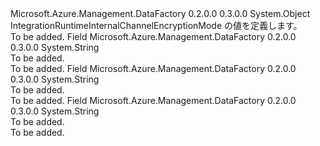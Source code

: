 <Type Name="IntegrationRuntimeInternalChannelEncryptionMode" FullName="Microsoft.Azure.Management.DataFactory.Models.IntegrationRuntimeInternalChannelEncryptionMode">
  <TypeSignature Language="C#" Value="public static class IntegrationRuntimeInternalChannelEncryptionMode" />
  <TypeSignature Language="ILAsm" Value=".class public auto ansi abstract sealed beforefieldinit IntegrationRuntimeInternalChannelEncryptionMode extends System.Object" />
  <TypeSignature Language="DocId" Value="T:Microsoft.Azure.Management.DataFactory.Models.IntegrationRuntimeInternalChannelEncryptionMode" />
  <TypeSignature Language="VB.NET" Value="Public Class IntegrationRuntimeInternalChannelEncryptionMode" />
  <TypeSignature Language="F#" Value="type IntegrationRuntimeInternalChannelEncryptionMode = class" />
  <AssemblyInfo>
    <AssemblyName>Microsoft.Azure.Management.DataFactory</AssemblyName>
    <AssemblyVersion>0.2.0.0</AssemblyVersion>
    <AssemblyVersion>0.3.0.0</AssemblyVersion>
  </AssemblyInfo>
  <Base>
    <BaseTypeName>System.Object</BaseTypeName>
  </Base>
  <Interfaces />
  <Docs>
    <summary>
            IntegrationRuntimeInternalChannelEncryptionMode の値を定義します。
            </summary>
    <remarks>To be added.</remarks>
  </Docs>
  <Members>
    <Member MemberName="NotEncrypted">
      <MemberSignature Language="C#" Value="public const string NotEncrypted;" />
      <MemberSignature Language="ILAsm" Value=".field public static literal string NotEncrypted" />
      <MemberSignature Language="DocId" Value="F:Microsoft.Azure.Management.DataFactory.Models.IntegrationRuntimeInternalChannelEncryptionMode.NotEncrypted" />
      <MemberSignature Language="VB.NET" Value="Public Const NotEncrypted As String " />
      <MemberSignature Language="F#" Value="val mutable NotEncrypted : string" Usage="Microsoft.Azure.Management.DataFactory.Models.IntegrationRuntimeInternalChannelEncryptionMode.NotEncrypted" />
      <MemberType>Field</MemberType>
      <AssemblyInfo>
        <AssemblyName>Microsoft.Azure.Management.DataFactory</AssemblyName>
        <AssemblyVersion>0.2.0.0</AssemblyVersion>
        <AssemblyVersion>0.3.0.0</AssemblyVersion>
      </AssemblyInfo>
      <ReturnValue>
        <ReturnType>System.String</ReturnType>
      </ReturnValue>
      <Docs>
        <summary>To be added.</summary>
        <remarks>To be added.</remarks>
      </Docs>
    </Member>
    <Member MemberName="NotSet">
      <MemberSignature Language="C#" Value="public const string NotSet;" />
      <MemberSignature Language="ILAsm" Value=".field public static literal string NotSet" />
      <MemberSignature Language="DocId" Value="F:Microsoft.Azure.Management.DataFactory.Models.IntegrationRuntimeInternalChannelEncryptionMode.NotSet" />
      <MemberSignature Language="VB.NET" Value="Public Const NotSet As String " />
      <MemberSignature Language="F#" Value="val mutable NotSet : string" Usage="Microsoft.Azure.Management.DataFactory.Models.IntegrationRuntimeInternalChannelEncryptionMode.NotSet" />
      <MemberType>Field</MemberType>
      <AssemblyInfo>
        <AssemblyName>Microsoft.Azure.Management.DataFactory</AssemblyName>
        <AssemblyVersion>0.2.0.0</AssemblyVersion>
        <AssemblyVersion>0.3.0.0</AssemblyVersion>
      </AssemblyInfo>
      <ReturnValue>
        <ReturnType>System.String</ReturnType>
      </ReturnValue>
      <Docs>
        <summary>To be added.</summary>
        <remarks>To be added.</remarks>
      </Docs>
    </Member>
    <Member MemberName="SslEncrypted">
      <MemberSignature Language="C#" Value="public const string SslEncrypted;" />
      <MemberSignature Language="ILAsm" Value=".field public static literal string SslEncrypted" />
      <MemberSignature Language="DocId" Value="F:Microsoft.Azure.Management.DataFactory.Models.IntegrationRuntimeInternalChannelEncryptionMode.SslEncrypted" />
      <MemberSignature Language="VB.NET" Value="Public Const SslEncrypted As String " />
      <MemberSignature Language="F#" Value="val mutable SslEncrypted : string" Usage="Microsoft.Azure.Management.DataFactory.Models.IntegrationRuntimeInternalChannelEncryptionMode.SslEncrypted" />
      <MemberType>Field</MemberType>
      <AssemblyInfo>
        <AssemblyName>Microsoft.Azure.Management.DataFactory</AssemblyName>
        <AssemblyVersion>0.2.0.0</AssemblyVersion>
        <AssemblyVersion>0.3.0.0</AssemblyVersion>
      </AssemblyInfo>
      <ReturnValue>
        <ReturnType>System.String</ReturnType>
      </ReturnValue>
      <Docs>
        <summary>To be added.</summary>
        <remarks>To be added.</remarks>
      </Docs>
    </Member>
  </Members>
</Type>